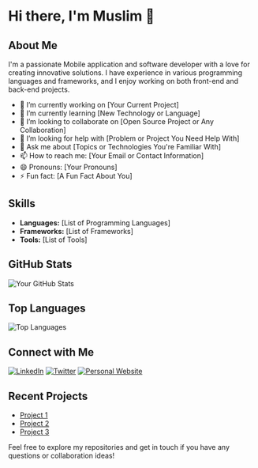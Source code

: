 # Hi there, I'm Muslim 👋

## About Me
I'm a passionate Mobile application and software developer with a love for creating innovative solutions. I have experience in various programming languages and frameworks, and I enjoy working on both front-end and back-end projects.

- 🔭 I’m currently working on [Your Current Project]
- 🌱 I’m currently learning [New Technology or Language]
- 👯 I’m looking to collaborate on [Open Source Project or Any Collaboration]
- 🤔 I’m looking for help with [Problem or Project You Need Help With]
- 💬 Ask me about [Topics or Technologies You're Familiar With]
- 📫 How to reach me: [Your Email or Contact Information]
- 😄 Pronouns: [Your Pronouns]
- ⚡ Fun fact: [A Fun Fact About You]

## Skills
- **Languages:** [List of Programming Languages]
- **Frameworks:** [List of Frameworks]
- **Tools:** [List of Tools]

## GitHub Stats
![Your GitHub Stats](https://github-readme-stats.vercel.app/api?username=muslimmoha05&show_icons=true&theme=radical)

## Top Languages
![Top Languages](https://github-readme-stats.vercel.app/api/top-langs/?username=muslimmoha05&layout=compact&theme=radical)

## Connect with Me
[![LinkedIn](https://img.shields.io/badge/LinkedIn-blue?logo=linkedin&logoColor=white)](https://www.linkedin.com/in/yourprofile)
[![Twitter](https://img.shields.io/badge/Twitter-blue?logo=twitter&logoColor=white)](https://twitter.com/yourprofile)
[![Personal Website](https://img.shields.io/badge/Website-blue?logo=google-chrome&logoColor=white)](https://yourwebsite.com)

## Recent Projects
- [Project 1](https://github.com/muslimmoha05/project1)
- [Project 2](https://github.com/muslimmoha05/project2)
- [Project 3](https://github.com/muslimmoha05/project3)

Feel free to explore my repositories and get in touch if you have any questions or collaboration ideas!